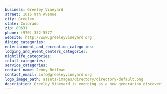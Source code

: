 ```yaml
---
business: Greeley Vineyard
street: 1015 9th Avenue
city: Greeley
state: Colorado
zip: 80631
phone: (970) 352-5577
website: http://www.greeleyvineyard.org
dining_categories: 
entertainment_and_recreation_categories: 
lodging_and_event_centers_categories: 
nightlife_categories: 
retail_categories: 
service_categories: 
contact_name: Jenny Beilman
contact_email: info@greeleyvineyard.org
logo_image_path: assets/images/directory/directory-default.png
description: Greeley Vineyard is emerging as a new generation discovers a journey of faith. We encourage you to be a part of a community that is finding meaningful life by discovering truth and action. We hope that you can join us Sundays at 10 am or during the week at our smaller settings and groups., Families are always welcome, children of all ages have activities. We have numerous small groups to help you find a lasting sustaining faith in Jesus.
---
```

